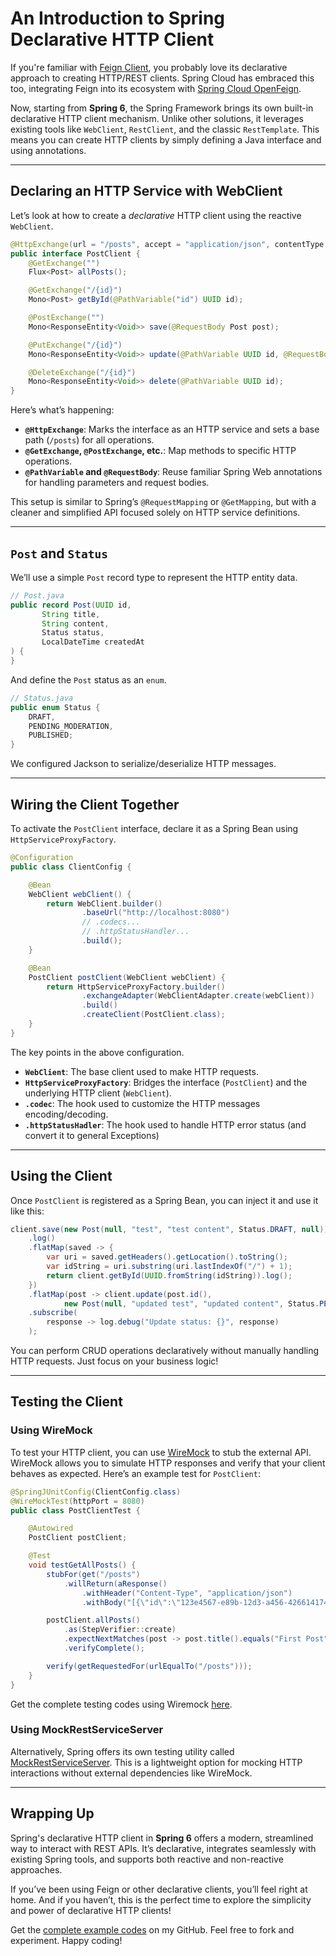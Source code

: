 # An Introduction to Spring Declarative HTTP Client

If you're familiar with [Feign Client](https://github.com/OpenFeign/feign), you probably love its declarative approach to creating HTTP/REST clients. Spring Cloud has embraced this too, integrating Feign into its ecosystem with [Spring Cloud OpenFeign](https://spring.io/projects/spring-cloud-openfeign).

Now, starting from **Spring 6**, the Spring Framework brings its own built-in declarative HTTP client mechanism. Unlike other solutions, it leverages existing tools like `WebClient`, `RestClient`, and the classic `RestTemplate`. This means you can create HTTP clients by simply defining a Java interface and using annotations.

---

## Declaring an HTTP Service with WebClient

Let’s look at how to create a *declarative* HTTP client using the reactive `WebClient`.

```java
@HttpExchange(url = "/posts", accept = "application/json", contentType = "application/json")
public interface PostClient {
    @GetExchange("")
    Flux<Post> allPosts();

    @GetExchange("/{id}")
    Mono<Post> getById(@PathVariable("id") UUID id);

    @PostExchange("")
    Mono<ResponseEntity<Void>> save(@RequestBody Post post);

    @PutExchange("/{id}")
    Mono<ResponseEntity<Void>> update(@PathVariable UUID id, @RequestBody Post post);

    @DeleteExchange("/{id}")
    Mono<ResponseEntity<Void>> delete(@PathVariable UUID id);
}
```

Here’s what’s happening:

- **`@HttpExchange`**: Marks the interface as an HTTP service and sets a base path (`/posts`) for all operations.
- **`@GetExchange`, `@PostExchange`, etc.**: Map methods to specific HTTP operations.
- **`@PathVariable` and `@RequestBody`**: Reuse familiar Spring Web annotations for handling parameters and request bodies.

This setup is similar to Spring’s `@RequestMapping` or `@GetMapping`, but with a cleaner and simplified API focused solely on HTTP service definitions.

---

## `Post` and `Status`

We’ll use a simple `Post` record type to represent the HTTP entity data.

```java
// Post.java
public record Post(UUID id,
       String title,
       String content,
       Status status,
       LocalDateTime createdAt
) {
}
```

And define the `Post` status as an `enum`.

```java
// Status.java
public enum Status {
    DRAFT,
    PENDING_MODERATION,
    PUBLISHED;
}
```

We configured Jackson to serialize/deserialize HTTP messages.

---

## Wiring the Client Together

To activate the `PostClient` interface, declare it as a Spring Bean using `HttpServiceProxyFactory`.

```java
@Configuration
public class ClientConfig {

    @Bean
    WebClient webClient() {
        return WebClient.builder()
                .baseUrl("http://localhost:8080")
                // .codecs...
                // .httpStatusHandler...
                .build();
    }

    @Bean
    PostClient postClient(WebClient webClient) {
        return HttpServiceProxyFactory.builder()
                .exchangeAdapter(WebClientAdapter.create(webClient))
                .build()
                .createClient(PostClient.class);
    }
}
```

The key points in the above configuration.

- **`WebClient`**: The base client used to make HTTP requests.
- **`HttpServiceProxyFactory`**: Bridges the interface (`PostClient`) and the underlying HTTP client (`WebClient`).
- **`.codec`**: The hook used to customize the HTTP messages encoding/decoding.
- **`.httpStatusHadler`**: The hook used to handle HTTP error status (and convert it to general Exceptions) 
---

## Using the Client

Once `PostClient` is registered as a Spring Bean, you can inject it and use it like this:

```java
client.save(new Post(null, "test", "test content", Status.DRAFT, null))
    .log()
    .flatMap(saved -> {
        var uri = saved.getHeaders().getLocation().toString();
        var idString = uri.substring(uri.lastIndexOf("/") + 1);
        return client.getById(UUID.fromString(idString)).log();
    })
    .flatMap(post -> client.update(post.id(), 
            new Post(null, "updated test", "updated content", Status.PENDING_MODERATION, null)))
    .subscribe(
        response -> log.debug("Update status: {}", response)
    );
```

You can perform CRUD operations declaratively without manually handling HTTP requests. Just focus on your business logic!

---

## Testing the Client

### Using WireMock

To test your HTTP client, you can use [WireMock](https://wiremock.org/) to stub the external API. WireMock allows you to simulate HTTP responses and verify that your client behaves as expected. Here’s an example test for `PostClient`:

```java
@SpringJUnitConfig(ClientConfig.class)
@WireMockTest(httpPort = 8080)
public class PostClientTest {

    @Autowired
    PostClient postClient;

    @Test
    void testGetAllPosts() {
        stubFor(get("/posts")
            .willReturn(aResponse()
                .withHeader("Content-Type", "application/json")
                .withBody("[{\"id\":\"123e4567-e89b-12d3-a456-426614174000\",\"title\":\"First Post\",\"content\":\"Hello World\",\"status\":\"DRAFT\",\"createdAt\":\"2025-05-01T10:00:00\"}]")));

        postClient.allPosts()
            .as(StepVerifier::create)
            .expectNextMatches(post -> post.title().equals("First Post"))
            .verifyComplete();

        verify(getRequestedFor(urlEqualTo("/posts")));
    }
}
```

Get the complete testing codes using Wiremock [here](https://github.com/hantsy/spring6-sandbox/blob/master/declarative-http-client/src/test/java/com/example/demo/PostClientTest.java).

### Using MockRestServiceServer

Alternatively, Spring offers its own testing utility called [MockRestServiceServer](https://docs.spring.io/spring-framework/docs/current/javadoc-api/org/springframework/test/web/client/MockRestServiceServer.html). This is a lightweight option for mocking HTTP interactions without external dependencies like WireMock.

---

## Wrapping Up

Spring's declarative HTTP client in **Spring 6** offers a modern, streamlined way to interact with REST APIs. It’s declarative, integrates seamlessly with existing Spring tools, and supports both reactive and non-reactive approaches.

If you’ve been using Feign or other declarative clients, you’ll feel right at home. And if you haven’t, this is the perfect time to explore the simplicity and power of declarative HTTP clients!

Get the [complete example codes](https://github.com/hantsy/spring6-sandbox/tree/master/declarative-http-client) on my GitHub. Feel free to fork and experiment. Happy coding!
